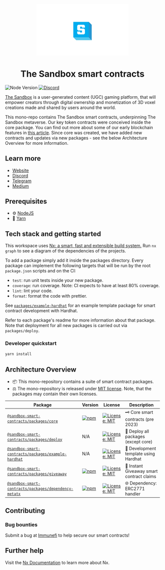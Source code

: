 <p align="center"><a href="https://sandbox.game"><img width="300" title="TSB" src='brand-assets/tsb_3d.jpeg' /></a></p>

<h1 align="center">The Sandbox smart contracts</h1>

![Node Version](https://img.shields.io/badge/node-18.x-green)
[![Discord](https://img.shields.io/discord/497312527093334036.svg?label=Discord&logo=discord)](<https://discord.gg/vAe4zvY>)

[The Sandbox](https://sandbox.game) is a user-generated content (UGC) gaming platform, that will empower creators through digital ownership and monetization of 3D voxel creations made and shared by users around the world.

This mono-repo contains The Sandbox smart contracts, underpinning The Sandbox metaverse. Our key token contracts were conceived inside the core package. You can find out more about some of our early blockchain features in [this article](https://medium.com/sandbox-game/blockchain-features-in-the-sandbox-7db91fcc615c). Since core was created, we have added new contracts and updates via new packages - see the below Architecture Overview for more information.

## Learn more

- [Website](www.sandbox.game)
- [Discord](https://discordapp.com/invite/vAe4zvY)
- [Telegram](https://t.me/sandboxgame)
- [Medium](https://medium.com/sandbox-game)

## Prerequisites

- ⚙️ [NodeJS](https://nodejs.org/)
- 🧰 [Yarn](https://yarnpkg.com/)

## Tech stack and getting started

This workspace uses [Nx: a smart, fast and extensible build system.](https://nx.dev)
Run `nx graph` to see a diagram of the dependencies of the projects.

To add a package simply add it inside the packages directory. Every package can implement the following targets that will be run by the root `package.json` scripts and on the CI:

- `test`: run unit tests inside your new package.
- `coverage`: run coverage. Note: CI expects to have at least 80% coverage.
- `lint`: lint your code.
- `format`: format the code with prettier.

See [`packages/example-hardhat`](./packages/example-hardhat) for an example template package for smart contract development with Hardhat.

Refer to each package's readme for more information about that package. Note that deployment for all new packages is carried out via `packages/deploy`.

### Developer quickstart

```bash
yarn install
```

## Architecture Overview

- 📦 This mono-repository contains a suite of smart contract packages.
- ⚖️ The mono-repository is released under [MIT license](./LICENSE). Note, that the packages may contain their own licenses.

| Package                                                                               | Version                                                                                                                                            | License                                                                                                  | Description                              |
|---------------------------------------------------------------------------------------|----------------------------------------------------------------------------------------------------------------------------------------------------|----------------------------------------------------------------------------------------------------------|------------------------------------------|
| [`@sandbox-smart-contracts/packages/core`](./packages/core)                           | [![npm](https://img.shields.io/npm/v/@sandbox-smart-contracts/core)](https://www.npmjs.com/package/@sandbox-smart-contracts/core)                  | [![License: MIT](https://img.shields.io/badge/License-MIT-blue.svg)](https://spdx.org/licenses/MIT.html) | 🗝️ Core smart contracts (pre 2023)        |
| [`@sandbox-smart-contracts/packages/deploy`](./packages/deploy)                       | N/A                                                                                                                                                | [![License: MIT](https://img.shields.io/badge/License-MIT-blue.svg)](https://spdx.org/licenses/MIT.html) | 🚀 Deploy all packages (except core)      |
| [`@sandbox-smart-contracts/packages/example-hardhat`](./packages/example-hardhat)     | N/A                                                                                                                                                | [![License: MIT](https://img.shields.io/badge/License-MIT-blue.svg)](https://spdx.org/licenses/MIT.html) | 👷 Development template using Hardhat     |
| [`@sandbox-smart-contracts/packages/giveaway`](./packages/giveaway)                   | [![npm](https://img.shields.io/npm/v/@sandbox-smart-contracts/giveaway)](https://www.npmjs.com/package/@sandbox-smart-contracts/giveaway)          | [![License: MIT](https://img.shields.io/badge/License-MIT-blue.svg)](https://spdx.org/licenses/MIT.html) | 🎁 Instant Giveaway smart contract claims |
| [`@sandbox-smart-contracts/packages/dependency-metatx`](./packages/dependency-metatx) | [![npm](https://img.shields.io/npm/v/@sandbox-smart-contracts/dependency-metatx)](https://www.npmjs.com/package/@sandbox-smart-contracts/giveaway) | [![License: MIT](https://img.shields.io/badge/License-MIT-blue.svg)](https://spdx.org/licenses/MIT.html) | 🌐 Dependency: ERC2771 handler            |

## Contributing

### Bug bounties

Submit a bug at [Immunefi](https://immunefi.com/bounty/thesandbox/) to help secure our smart contracts!

## Further help

Visit the [Nx Documentation](https://nx.dev) to learn more about Nx.
